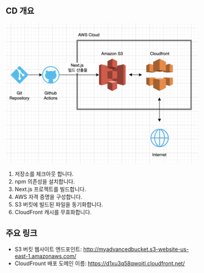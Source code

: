 ## CD 개요

![다이어그램](image.png)

1. 저장소를 체크아웃 합니다.
2. npm 의존성을 설치합니다.
3. Next.js 프로젝트를 빌드합니다.
4. AWS 자격 증명을 구성합니다.
5. S3 버킷에 빌드된 파일을 동기화합니다.
6. CloudFront 캐시를 무효화합니다.

## 주요 링크

- S3 버킷 웹사이트 엔드포인트: http://myadvancedbucket.s3-website-us-east-1.amazonaws.com/
- CloudFrount 배포 도메인 이름: https://d1xu3q58qwoitl.cloudfront.net/
